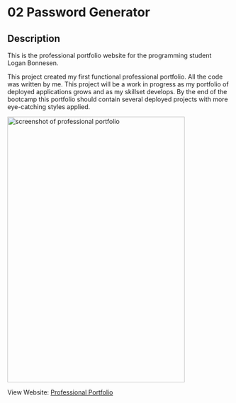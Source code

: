 # 02 Password Generator

## **Description**

This is the professional portfolio website for the programming student Logan Bonnesen. 

This project created my first functional professional portfolio. All the code was written by me. This project will be a work in progress as my portfolio of deployed applications grows and as my skillset develops. By the end of the bootcamp this portfolio should contain several deployed projects with more eye-catching styles applied.  

<img src="screenshot-Logan-Bonnesen's-Portfolio.png" alt="screenshot of professional portfolio" height="600px" width="400px"/>   


View Website: [Professional Portfolio](https://logan-bonnesen.github.io/02-Professional-Portfolio/)